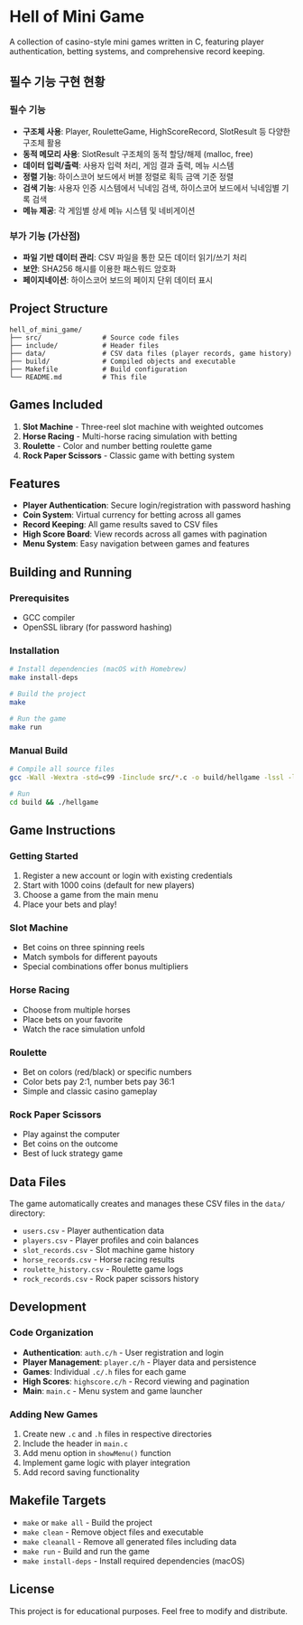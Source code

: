 # Hell of Mini Game

A collection of casino-style mini games written in C, featuring player authentication, betting systems, and comprehensive record keeping.

## 필수 기능 구현 현황

### 필수 기능
- **구조체 사용**: Player, RouletteGame, HighScoreRecord, SlotResult 등 다양한 구조체 활용
- **동적 메모리 사용**: SlotResult 구조체의 동적 할당/해제 (malloc, free)
- **데이터 입력/출력**: 사용자 입력 처리, 게임 결과 출력, 메뉴 시스템
- **정렬 기능**: 하이스코어 보드에서 버블 정렬로 획득 금액 기준 정렬
- **검색 기능**: 사용자 인증 시스템에서 닉네임 검색, 하이스코어 보드에서 닉네임별 기록 검색
- **메뉴 제공**: 각 게임별 상세 메뉴 시스템 및 네비게이션

### 부가 기능 (가산점)
- **파일 기반 데이터 관리**: CSV 파일을 통한 모든 데이터 읽기/쓰기 처리
- **보안**: SHA256 해시를 이용한 패스워드 암호화
- **페이지네이션**: 하이스코어 보드의 페이지 단위 데이터 표시

## Project Structure

```
hell_of_mini_game/
├── src/               # Source code files
├── include/           # Header files
├── data/              # CSV data files (player records, game history)
├── build/             # Compiled objects and executable
├── Makefile           # Build configuration
└── README.md          # This file
```

## Games Included

1. **Slot Machine** - Three-reel slot machine with weighted outcomes
2. **Horse Racing** - Multi-horse racing simulation with betting
3. **Roulette** - Color and number betting roulette game
4. **Rock Paper Scissors** - Classic game with betting system

## Features

- **Player Authentication**: Secure login/registration with password hashing
- **Coin System**: Virtual currency for betting across all games
- **Record Keeping**: All game results saved to CSV files
- **High Score Board**: View records across all games with pagination
- **Menu System**: Easy navigation between games and features

## Building and Running

### Prerequisites
- GCC compiler
- OpenSSL library (for password hashing)

### Installation
```bash
# Install dependencies (macOS with Homebrew)
make install-deps

# Build the project
make

# Run the game
make run
```

### Manual Build
```bash
# Compile all source files
gcc -Wall -Wextra -std=c99 -Iinclude src/*.c -o build/hellgame -lssl -lcrypto

# Run
cd build && ./hellgame
```

## Game Instructions

### Getting Started
1. Register a new account or login with existing credentials
2. Start with 1000 coins (default for new players)
3. Choose a game from the main menu
4. Place your bets and play!

### Slot Machine
- Bet coins on three spinning reels
- Match symbols for different payouts
- Special combinations offer bonus multipliers

### Horse Racing
- Choose from multiple horses
- Place bets on your favorite
- Watch the race simulation unfold

### Roulette
- Bet on colors (red/black) or specific numbers
- Color bets pay 2:1, number bets pay 36:1
- Simple and classic casino gameplay

### Rock Paper Scissors
- Play against the computer
- Bet coins on the outcome
- Best of luck strategy game

## Data Files

The game automatically creates and manages these CSV files in the `data/` directory:
- `users.csv` - Player authentication data
- `players.csv` - Player profiles and coin balances
- `slot_records.csv` - Slot machine game history
- `horse_records.csv` - Horse racing results
- `roulette_history.csv` - Roulette game logs
- `rock_records.csv` - Rock paper scissors history

## Development

### Code Organization
- **Authentication**: `auth.c/h` - User registration and login
- **Player Management**: `player.c/h` - Player data and persistence
- **Games**: Individual `.c/.h` files for each game
- **High Scores**: `highscore.c/h` - Record viewing and pagination
- **Main**: `main.c` - Menu system and game launcher

### Adding New Games
1. Create new `.c` and `.h` files in respective directories
2. Include the header in `main.c`
3. Add menu option in `showMenu()` function
4. Implement game logic with player integration
5. Add record saving functionality

## Makefile Targets

- `make` or `make all` - Build the project
- `make clean` - Remove object files and executable
- `make cleanall` - Remove all generated files including data
- `make run` - Build and run the game
- `make install-deps` - Install required dependencies (macOS)

## License

This project is for educational purposes. Feel free to modify and distribute.
